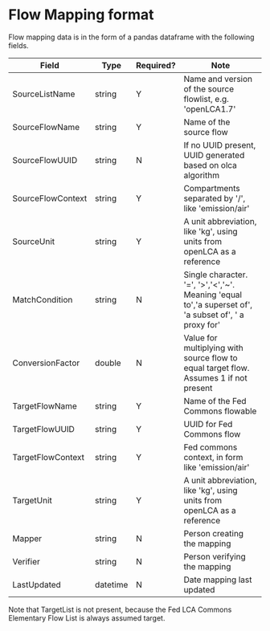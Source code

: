 # Flow Mapping format

Flow mapping data is in the form of a pandas dataframe with the following fields.

Field |	Type |	Required? | Note |
----- | ---- | --------  | ----------- |
SourceListName | string | Y | Name and version of the source flowlist, e.g. 'openLCA1.7' |
SourceFlowName	| string | Y | Name of the source flow |
SourceFlowUUID	| string | N | If no UUID present, UUID generated based on olca algorithm|
SourceFlowContext | string | Y | Compartments separated by '/', like 'emission/air'|
SourceUnit | string | Y | A unit abbreviation, like 'kg', using units from openLCA as a reference |
MatchCondition | string | N |Single character. '=', '>','<','~'. Meaning 'equal to','a superset of', 'a subset of', ' a proxy for'|
ConversionFactor | double | N |	Value for multiplying with source flow to equal target flow. Assumes 1 if not present |
TargetFlowName | string | Y | Name of the Fed Commons flowable |
TargetFlowUUID	| string| Y| UUID for Fed Commons flow |
TargetFlowContext | string | Y | Fed commons context, in form like 'emission/air' |
TargetUnit | string | Y | A unit abbreviation, like 'kg', using units from openLCA as a reference |
Mapper	| string | N	|Person creating the mapping |
Verifier |	string | N |Person verifying the mapping |
LastUpdated | datetime | N | Date mapping last updated |

Note that TargetList is not present, because the Fed LCA Commons Elementary Flow List
 is always assumed target.